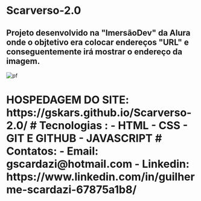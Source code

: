 # Scarverso-2.0
<h2>Projeto desenvolvido na "ImersãoDev" da Alura onde o objtetivo era colocar endereços "URL" e conseguentemente irá mostrar o endereço da imagem.</h2>


![pf](https://user-images.githubusercontent.com/112108655/192118222-de457425-0584-440a-b23b-83f959d87a59.png)

<h1><B>HOSPEDAGEM DO SITE:</B>  https://gskars.github.io/Scarverso-2.0/
# Tecnologias :
- HTML
- CSS
- GIT E GITHUB
- JAVASCRIPT
# Contatos:
- Email: gscardazi@hotmail.com
- Linkedin: https://www.linkedin.com/in/guilherme-scardazi-67875a1b8/


